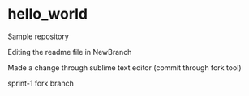 # hello_world
Sample repository

Editing the readme file in NewBranch


Made a change through sublime text editor (commit through fork tool)


sprint-1 fork branch